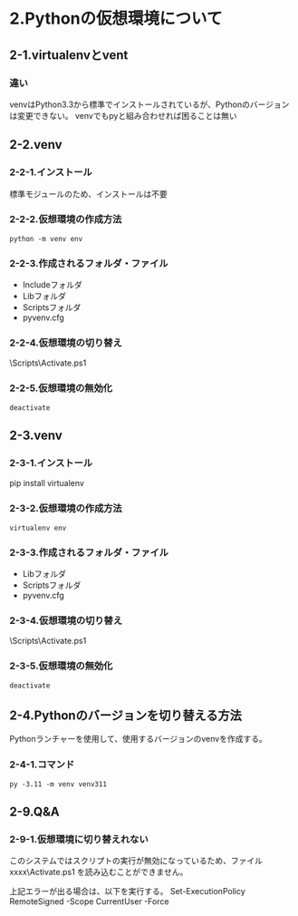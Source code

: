 # 2.Pythonの仮想環境について

## 2-1.virtualenvとvent

### 違い

venvはPython3.3から標準でインストールされているが、Pythonのバージョンは変更できない。
venvでもpyと組み合わせれば困ることは無い

## 2-2.venv

### 2-2-1.インストール

標準モジュールのため、インストールは不要

### 2-2-2.仮想環境の作成方法

`python -m venv env`

### 2-2-3.作成されるフォルダ・ファイル

* Includeフォルダ
* Libフォルダ
* Scriptsフォルダ
* pyvenv.cfg

### 2-2-4.仮想環境の切り替え

\Scripts\Activate.ps1

### 2-2-5.仮想環境の無効化

`deactivate`

## 2-3.venv

### 2-3-1.インストール

pip install virtualenv

### 2-3-2.仮想環境の作成方法

`virtualenv env`

### 2-3-3.作成されるフォルダ・ファイル

* Libフォルダ
* Scriptsフォルダ
* pyvenv.cfg

### 2-3-4.仮想環境の切り替え

\Scripts\Activate.ps1

### 2-3-5.仮想環境の無効化

`deactivate`

## 2-4.Pythonのバージョンを切り替える方法

Pythonランチャーを使用して、使用するバージョンのvenvを作成する。

### 2-4-1.コマンド

`py -3.11 -m venv venv311`

## 2-9.Q&A

### 2-9-1.仮想環境に切り替えれない

このシステムではスクリプトの実行が無効になっているため、ファイル xxxx\Activate.ps1 を読み込むことができません。

上記エラーが出る場合は、以下を実行する。
Set-ExecutionPolicy RemoteSigned -Scope CurrentUser -Force
